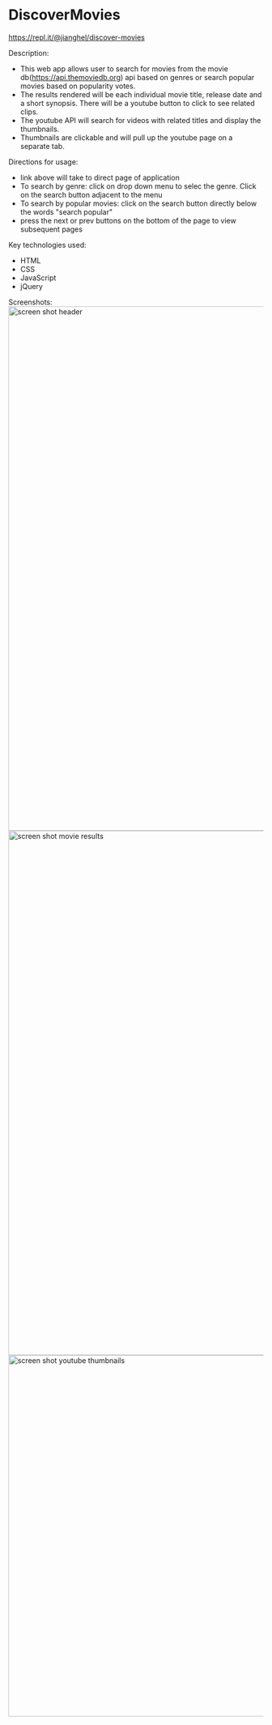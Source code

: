 # DiscoverMovies
https://repl.it/@jianghel/discover-movies

Description: 
  - This web app allows user to search for movies from the movie db(https://api.themoviedb.org) api based on genres or 
    search popular movies based on popularity votes. 
  - The results rendered will be each individual movie title, release date and a short synopsis. There will be a youtube button
    to click to see related clips. 
  - The youtube API will search for videos with related titles and display the thumbnails.
  - Thumbnails are clickable and will pull up the youtube page on a separate tab.

Directions for usage:
  - link above will take to direct page of application
  - To search by genre: click on drop down menu to selec the genre. Click on the search button adjacent to the menu 
  - To search by popular movies: click on the search button directly below the words "search popular"
  - press the next or prev buttons on the bottom of the page to view subsequent pages

Key technologies used:
  - HTML
  - CSS
  - JavaScript
  - jQuery
  
 Screenshots:
<img width="1036" alt="screen shot header" src="https://user-images.githubusercontent.com/34972371/38217103-df9d9a32-3681-11e8-9e3c-b59296b704d5.png">
<img width="1036" alt="screen shot movie results" src="https://user-images.githubusercontent.com/34972371/38217105-e1558ea2-3681-11e8-955a-e557c490ce12.png">
<img width="714" alt="screen shot youtube thumbnails" src="https://user-images.githubusercontent.com/34972371/38217107-e2cedc70-3681-11e8-959c-7bdb3dc56a03.png">
